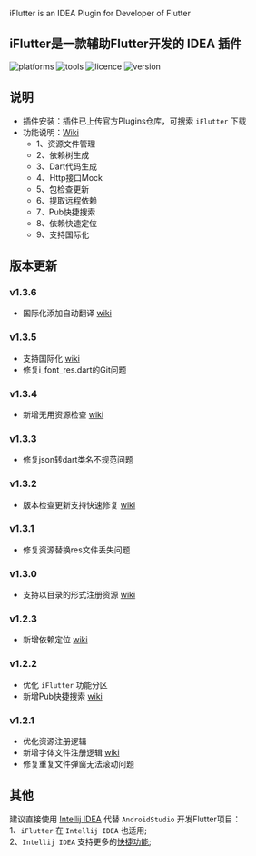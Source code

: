 <!-- Plugin description -->
iFlutter is an IDEA Plugin for Developer of Flutter
<!-- Plugin description end -->

## iFlutter是一款辅助Flutter开发的 IDEA 插件

![platforms](https://img.shields.io/badge/platforms-macos%20%7C%20windows%20%7C%20linux-blue) ![tools](https://img.shields.io/badge/idea-intellij_IDEA%20%7C%20AndroidStudio-blue) ![licence](https://img.shields.io/badge/licence-MIT-blue) ![version](https://img.shields.io/badge/version-v1.3.6-blue)

## 说明
- 插件安装：插件已上传官方Plugins仓库，可搜索 `iFlutter` 下载
- 功能说明：[Wiki](https://iflutter.toolu.cn)
  - 1、资源文件管理
  - 2、依赖树生成
  - 3、Dart代码生成
  - 4、Http接口Mock
  - 5、包检查更新
  - 6、提取远程依赖
  - 7、Pub快捷搜索
  - 8、依赖快速定位
  - 9、支持国际化

## 版本更新
### v1.3.6
- 国际化添加自动翻译 [wiki](https://iflutter.toolu.cn/content/chapter-9/part-1.html)

### v1.3.5
- 支持国际化 [wiki](https://iflutter.toolu.cn/content/chapter-9/part-1.html)
- 修复i_font_res.dart的Git问题

### v1.3.4
 - 新增无用资源检查 [wiki](https://iflutter.toolu.cn/content/chapter-1/part-7.html)

### v1.3.3
- 修复json转dart类名不规范问题

### v1.3.2
- 版本检查更新支持快速修复 [wiki](https://iflutter.toolu.cn/content/chapter-5/part-1.html)

### v1.3.1
- 修复资源替换res文件丢失问题

### v1.3.0
- 支持以目录的形式注册资源 [wiki](https://iflutter.toolu.cn/content/chapter-1/part-2.html)

### v1.2.3
- 新增依赖定位 [wiki](https://iflutter.toolu.cn/content/chapter-8/part-1.html)

### v1.2.2
- 优化 `iFlutter` 功能分区
- 新增Pub快捷搜索 [wiki](https://iflutter.toolu.cn/content/chapter-7/part-1.html)

### v1.2.1
- 优化资源注册逻辑
- 新增字体文件注册逻辑 [wiki](https://iflutter.toolu.cn/content/chapter-1/part-3.html)
- 修复重复文件弹窗无法滚动问题
  
## 其他
建议直接使用 [Intellij IDEA](https://www.jetbrains.com/idea/) 代替 `AndroidStudio` 开发Flutter项目：  
1、`iFlutter` 在 `Intellij IDEA` 也适用;  
2、`Intellij IDEA` 支持更多的[快捷功能](https://medium.com/flutter-community/flutter-ide-shortcuts-for-faster-development-2ef45c51085b);
